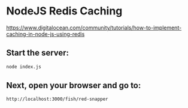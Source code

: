 # NodeJS Redis Caching

https://www.digitalocean.com/community/tutorials/how-to-implement-caching-in-node-js-using-redis

## Start the server:

```sh
node index.js
```

## Next, open your browser and go to:

`http://localhost:3000/fish/red-snapper`

